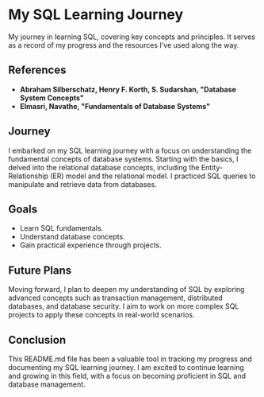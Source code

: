 # My SQL Learning Journey

 My journey in learning SQL, covering key concepts and principles. It serves as a record of my progress and the resources I've used along the way.

## References

- **Abraham Silberschatz, Henry F. Korth, S. Sudarshan, "Database System Concepts"**
- **Elmasri, Navathe, "Fundamentals of Database Systems"**

## Journey

I embarked on my SQL learning journey with a focus on understanding the fundamental concepts of database systems. Starting with the basics, I delved into the relational database concepts, including the Entity-Relationship (ER) model and the relational model. I practiced SQL queries to manipulate and retrieve data from databases.

## Goals

- Learn SQL fundamentals.
- Understand database concepts.
- Gain practical experience through projects.


## Future Plans

Moving forward, I plan to deepen my understanding of SQL by exploring advanced concepts such as transaction management, distributed databases, and database security. I aim to work on more complex SQL projects to apply these concepts in real-world scenarios.

## Conclusion

This README.md file has been a valuable tool in tracking my progress and documenting my SQL learning journey. I am excited to continue learning and growing in this field, with a focus on becoming proficient in SQL and database management.
